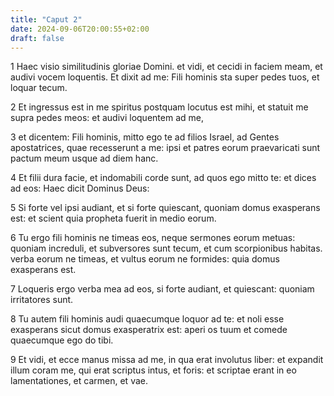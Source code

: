 ```yaml
---
title: "Caput 2"
date: 2024-09-06T20:00:55+02:00
draft: false
---
```



1 Haec visio similitudinis gloriae Domini. et vidi, et cecidi in faciem meam, et audivi vocem loquentis. Et dixit ad me: Fili hominis sta super pedes tuos, et loquar tecum.

2 Et ingressus est in me spiritus postquam locutus est mihi, et statuit me supra pedes meos: et audivi loquentem ad me,

3 et dicentem: Fili hominis, mitto ego te ad filios Israel, ad Gentes apostatrices, quae recesserunt a me: ipsi et patres eorum praevaricati sunt pactum meum usque ad diem hanc.

4 Et filii dura facie, et indomabili corde sunt, ad quos ego mitto te: et dices ad eos: Haec dicit Dominus Deus:

5 Si forte vel ipsi audiant, et si forte quiescant, quoniam domus exasperans est: et scient quia propheta fuerit in medio eorum.

6 Tu ergo fili hominis ne timeas eos, neque sermones eorum metuas: quoniam increduli, et subversores sunt tecum, et cum scorpionibus habitas. verba eorum ne timeas, et vultus eorum ne formides: quia domus exasperans est.

7 Loqueris ergo verba mea ad eos, si forte audiant, et quiescant: quoniam irritatores sunt.

8 Tu autem fili hominis audi quaecumque loquor ad te: et noli esse exasperans sicut domus exasperatrix est: aperi os tuum et comede quaecumque ego do tibi.

9 Et vidi, et ecce manus missa ad me, in qua erat involutus liber: et expandit illum coram me, qui erat scriptus intus, et foris: et scriptae erant in eo lamentationes, et carmen, et vae.

